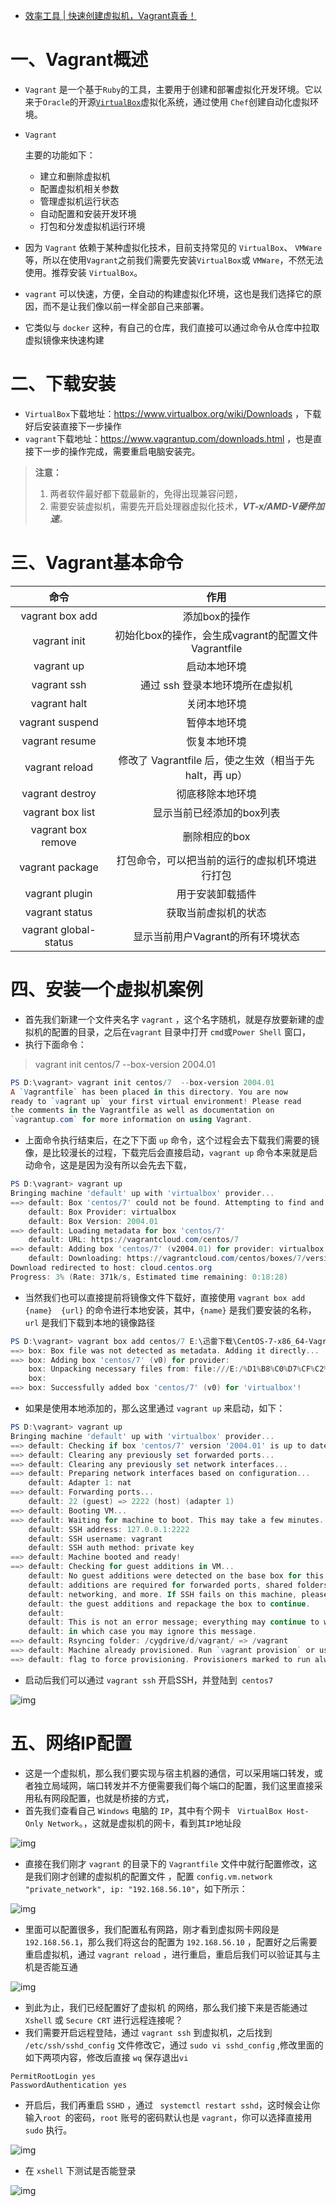 - [效率工具 | 快速创建虚拟机，Vagrant真香！](https://www.cnblogs.com/i-code/p/14239031.html)



# 一、Vagrant概述

- `Vagrant` 是一个基于`Ruby`的工具，主要用于创建和部署虚拟化开发环境。它以来于`Oracle`的开源[`VirtualBox`](https://baike.baidu.com/item/VirtualBox)虚拟化系统，通过使用 `Chef`创建自动化虚拟环境。

- ```
  Vagrant
  ```

   主要的功能如下：

  - 建立和删除虚拟机
  - 配置虚拟机相关参数
  - 管理虚拟机运行状态
  - 自动配置和安装开发环境
  - 打包和分发虚拟机运行环境

- 因为 `Vagrant` 依赖于某种虚拟化技术，目前支持常见的 `VirtualBox`、 `VMWare`等，所以在使用`Vagrant`之前我们需要先安装`VirtualBox`或 `VMWare`，不然无法使用。推荐安装 `VirtualBox`。

- `vagrant` 可以快速，方便，全自动的构建虚拟化环境，这也是我们选择它的原因，而不是让我们像以前一样全部自己来部署。

- 它类似与 `docker` 这种，有自己的仓库，我们直接可以通过命令从仓库中拉取虚拟镜像来快速构建



# 二、下载安装

- `VirtualBox`下载地址：https://www.virtualbox.org/wiki/Downloads  ，下载好后安装直接下一步操作
- `vagrant`下载地址：https://www.vagrantup.com/downloads.html ，也是直接下一步的操作完成，需要重启电脑安装完。

> **注意：**
>
> 1. 两者软件最好都下载最新的，免得出现兼容问题，
> 2. 需要安装虚拟机，需要先开启处理器虚拟化技术，***VT-x/AMD-V硬件加速**。*



# 三、Vagrant基本命令

|         命令          |                          作用                           |
| :-------------------: | :-----------------------------------------------------: |
|    vagrant box add    |                      添加box的操作                      |
|     vagrant init      |   初始化box的操作，会生成vagrant的配置文件Vagrantfile   |
|      vagrant up       |                      启动本地环境                       |
|      vagrant ssh      |             通过 ssh 登录本地环境所在虚拟机             |
|     vagrant halt      |                      关闭本地环境                       |
|    vagrant suspend    |                      暂停本地环境                       |
|    vagrant resume     |                      恢复本地环境                       |
|    vagrant reload     | 修改了 Vagrantfile 后，使之生效（相当于先 halt，再 up） |
|    vagrant destroy    |                    彻底移除本地环境                     |
|   vagrant box list    |                显示当前已经添加的box列表                |
|  vagrant box remove   |                      删除相应的box                      |
|    vagrant package    |     打包命令，可以把当前的运行的虚拟机环境进行打包      |
|    vagrant plugin     |                    用于安装卸载插件                     |
|    vagrant status     |                  获取当前虚拟机的状态                   |
| vagrant global-status |            显示当前用户Vagrant的所有环境状态            |

# 四、安装一个虚拟机案例

- 首先我们新建一个文件夹名字 `vagrant` ，这个名字随机，就是存放要新建的虚拟机的配置的目录，之后在`vagrant` 目录中打开 `cmd`或`Power Shell` 窗口，
- 执行下面命令：

> vagrant init centos/7  --box-version 2004.01

```powershell
PS D:\vagrant> vagrant init centos/7  --box-version 2004.01
A `Vagrantfile` has been placed in this directory. You are now
ready to `vagrant up` your first virtual environment! Please read
the comments in the Vagrantfile as well as documentation on
`vagrantup.com` for more information on using Vagrant.
```

- 上面命令执行结束后，在之下下面 `up` 命令，这个过程会去下载我们需要的镜像，是比较漫长的过程，下载完后会直接启动，`vagrant up` 命令本来就是启动命令，这是是因为没有所以会先去下载，

```powershell
PS D:\vagrant> vagrant up
Bringing machine 'default' up with 'virtualbox' provider...
==> default: Box 'centos/7' could not be found. Attempting to find and install...
    default: Box Provider: virtualbox
    default: Box Version: 2004.01
==> default: Loading metadata for box 'centos/7'
    default: URL: https://vagrantcloud.com/centos/7
==> default: Adding box 'centos/7' (v2004.01) for provider: virtualbox
    default: Downloading: https://vagrantcloud.com/centos/boxes/7/versions/2004.01/providers/virtualbox.box
Download redirected to host: cloud.centos.org
Progress: 3% (Rate: 371k/s, Estimated time remaining: 0:18:28)
```

- 当然我们也可以直接提前将镜像文件下载好，直接使用 `vagrant box add {name}  {url}` 的命令进行本地安装，其中，`{name}` 是我们要安装的名称， `url` 是我们下载到本地的镜像路径

```powershell
PS D:\vagrant> vagrant box add centos/7 E:\迅雷下载\CentOS-7-x86_64-Vagrant-1905_01.VirtualBox.box
==> box: Box file was not detected as metadata. Adding it directly...
==> box: Adding box 'centos/7' (v0) for provider:
    box: Unpacking necessary files from: file:///E:/%D1%B8%C0%D7%CF%C2%D4%D8/CentOS-7-x86_64-Vagrant-1905_01.VirtualBox.box
    box:
==> box: Successfully added box 'centos/7' (v0) for 'virtualbox'!
```

- 如果是使用本地添加的，那么这里通过 `vagrant up` 来启动，如下：

```powershell
PS D:\vagrant> vagrant up
Bringing machine 'default' up with 'virtualbox' provider...
==> default: Checking if box 'centos/7' version '2004.01' is up to date...
==> default: Clearing any previously set forwarded ports...
==> default: Clearing any previously set network interfaces...
==> default: Preparing network interfaces based on configuration...
    default: Adapter 1: nat
==> default: Forwarding ports...
    default: 22 (guest) => 2222 (host) (adapter 1)
==> default: Booting VM...
==> default: Waiting for machine to boot. This may take a few minutes...
    default: SSH address: 127.0.0.1:2222
    default: SSH username: vagrant
    default: SSH auth method: private key
==> default: Machine booted and ready!
==> default: Checking for guest additions in VM...
    default: No guest additions were detected on the base box for this VM! Guest
    default: additions are required for forwarded ports, shared folders, host only
    default: networking, and more. If SSH fails on this machine, please install
    default: the guest additions and repackage the box to continue.
    default:
    default: This is not an error message; everything may continue to work properly,
    default: in which case you may ignore this message.
==> default: Rsyncing folder: /cygdrive/d/vagrant/ => /vagrant
==> default: Machine already provisioned. Run `vagrant provision` or use the `--provision`
==> default: flag to force provisioning. Provisioners marked to run always will still run.
```

- 启动后我们可以通过 `vagrant ssh` 开启SSH，并登陆到` centos7`

![img](https://img2020.cnblogs.com/other/2024393/202101/2024393-20210106084326411-2023407233.png)

# 五、网络IP配置

- 这是一个虚拟机，那么我们要实现与宿主机器的通信，可以采用端口转发，或者独立局域网，端口转发并不方便需要我们每个端口的配置，我们这里直接采用私有网段配置，也就是桥接的方式，
- 首先我们查看自己 `Windows` 电脑的 `IP`，其中有个网卡 ` VirtualBox Host-Only Network`。，这就是虚拟机的网卡，看到其`IP`地址段

![img](https://img2020.cnblogs.com/other/2024393/202101/2024393-20210106084326927-644746264.png)

- 直接在我们刚才 `vagrant` 的目录下的 `Vagrantfile` 文件中就行配置修改，这是我们刚才创建的虚拟机的配置文件 ，配置 `config.vm.network "private_network", ip: "192.168.56.10"`，如下所示：

![img](https://img2020.cnblogs.com/other/2024393/202101/2024393-20210106084328381-1137403466.png)

- 里面可以配置很多，我们配置私有网路，刚才看到虚拟网卡网段是 `192.168.56.1`，那么我们将这台的配置为 `192.168.56.10` ，配置好之后需要重启虚拟机，通过 `vagrant reload` ，进行重启，重启后我们可以验证其与主机是否能互通

![img](https://img2020.cnblogs.com/other/2024393/202101/2024393-20210106084329576-858258675.png)

- 到此为止，我们已经配置好了虚拟机 的网络，那么我们接下来是否能通过 `Xshell` 或 `Secure CRT` 进行远程连接呢？
- 我们需要开启远程登陆，通过 `vagrant ssh` 到虚拟机，之后找到 `/etc/ssh/sshd_config` 文件修改它，通过 `sudo vi sshd_config` ,修改里面的如下两项内容，修改后直接 `wq` 保存退出`vi`

```shell
PermitRootLogin yes 
PasswordAuthentication yes
```

- 开启后，我们再重启 `SSHD` ，通过 ` systemctl restart sshd`，这时候会让你输入`root `的密码，`root` 账号的密码默认也是 `vagrant`，你可以选择直接用 `sudo` 执行。

![img](https://img2020.cnblogs.com/other/2024393/202101/2024393-20210106084330202-785856541.png)

- 在 `xshell` 下测试是否能登录

![img](https://img2020.cnblogs.com/other/2024393/202101/2024393-20210106084331107-600665565.png)